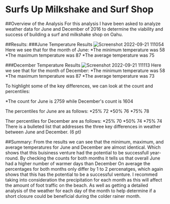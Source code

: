 # Surfs Up Milkshake and Surf Shop

##Overview of the Analysis
For this analysis I have been asked to analyze weather data for June and December of 2016 to determine the viability and success of building a surf and milkshake shop on Oahu.

##Results:
###June Temperature Results
![Screenshot 2022-09-21 111054](https://user-images.githubusercontent.com/107223650/191582995-aab0728c-9e6b-4893-a587-2fe0ab1c357e.png)
Here we see that for the month of June:
*The minimum temperature was 58
*The maximum temperature was 87
*The average temperature was 75

###December Temperature Results
![Screenshot 2022-09-21 111113](https://user-images.githubusercontent.com/107223650/191583075-f8222cbe-8307-46f5-8f90-75c74174a23b.png)
Here we see that for the month of December:
*The minimum temperature was 58
*The maximum temperature was 87
*The average temperature was 73

To highlight some of the key differences, we can look at the count and percentiles:

*The count for June is 2759 while December's count is 1604

The percentiles for June are as follows:
*25%  72
*50%  76
*75%  78

Ther percentiles for December are as follows:
*25%  70
*50%  74
*75%  74
There is a bulleted list that addresses the three key differences in weather between June and December. (6 pt)

##Summary:
From the results we can see that the minimum, maximum, and average temperatures for June and December are almost identical. Which shows that this buisiness venture had the potential to be successfull year-round.
By checking the counts for both months it tells us that overall June had a higher number of warmer days than December
On average the percentages for both months only differ by 1 to 2 percenatges, which again shows that this has the potential to be a successful venture. 
I recommed taking into consideration the precipitation for each month as this will affect the amount of foot traffic on the beach. As well as getting a detailed analysis of the weather for each day of the month to help determine if a short closure could be beneficial during the colder rainer month.
